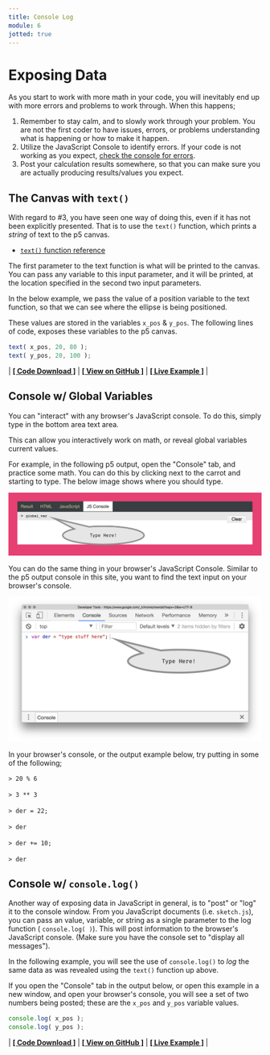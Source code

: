 ```yaml
---
title: Console Log
module: 6
jotted: true
---
```


# Exposing Data

As you start to work with more math in your code, you will inevitably end up with more errors and problems to work through. When this happens;

1. Remember to stay calm, and to slowly work through your problem. You are not the first coder to have issues, errors, or problems understanding what is happening or how to make it happen.
2. Utilize the JavaScript Console to identify errors. If your code is not working as you expect, [check the console for errors]({{site.baseurl}}/modules/week-4/error-console/).
3. Post your calculation results somewhere, so that you can make sure you are actually producing results/values you expect.

## The Canvas with `text()`
With regard to #3, you have seen one way of doing this, even if it has not been explicitly presented. That is to use the `text()` function, which prints a _string_ of text to the p5 canvas.

- [`text()` function reference](https://p5js.org/reference/#/p5/text)

The first parameter to the text function is what will be printed to the canvas. You can pass any variable to this input parameter, and it will be printed, at the location specified in the second two input parameters.

In the below example, we pass the value of a position variable to the text function, so that we can see where the ellipse is being positioned.

These values are stored in the variables `x_pos` & `y_pos`. The following lines of code, exposes these variables to the p5 canvas.

```js
text( x_pos, 20, 80 );
text( y_pos, 20, 100 );
```


<div id="jotted-demo-1" class=""></div>
</div>
<script>
    new Jotted(document.querySelector("#jotted-demo-1"), {
    files: [
        {
            type: "js",
            url:"https://raw.githubusercontent.com/Montana-Media-Arts/120_CreativeCoding/master/lecture_code/06/06_exposing_data_01/sketch.js"
        },
        {
            type: "html",
            url:"../../../p5_resources/index.html"
    }],
    // plugins: [ "codemirror", "console" ]
    plugins: [ "codemirror" ]
});
</script>

| [**[ Code Download ]**](https://github.com/Montana-Media-Arts/120_CreativeCoding/raw/master/lecture_code/06/06_exposing_data_01/06_exposing_data_01.zip) | [**[ View on GitHub ]**](https://github.com/Montana-Media-Arts/120_CreativeCoding/raw/master/lecture_code/06/06_exposing_data_01/) | [**[ Live Example ]**](https://montana-media-arts.github.io/120_CreativeCoding/lecture_code/06/06_exposing_data_01/) |



## Console w/ Global Variables

You can "interact" with any browser's JavaScript console. To do this, simply type in the bottom area text area.

This can allow you interactively work on math, or reveal global variables current values.

For example, in the following p5 output, open the "Console" tab, and practice some math. You can do this by clicking next to the carrot and starting to type. The below image shows where you should type.

![Example of using the p5 console](../imgs/console-typing-1.png)

You can do the same thing in your browser's JavaScript Console. Similar to the p5 output console in this site, you want to find the text input on your browser's console.

![Example of using the Chrome JS Console](../imgs/chrome-js-console-input.png)


In your browser's console, or the output example below, try putting in some of the following;

```console
> 20 % 6

> 3 ** 3

> der = 22;

> der

> der += 10;

> der
```


<div id="jotted-demo-2" class="" height="400px;"></div>
</div>
<script>
    new Jotted(document.querySelector("#jotted-demo-2"), {
    files: [
        {
            type: "js",
            url:"https://raw.githubusercontent.com/Montana-Media-Arts/120_CreativeCoding/master/lecture_code/06/06_exposing_data_02/sketch.js"
        },
        {
            type: "html",
            url:"../../../p5_resources/index.html"
    }],
    plugins: [ "codemirror", "console" ]
    // plugins: [ "codemirror" ]
});
</script>




## Console w/ `console.log()`

Another way of exposing data in JavaScript in general, is to "post" or "log" it to the console window. From you JavaScript documents (i.e. `sketch.js`), you can pass an value, variable, or string as a single parameter to the log function ( `console.log( )`). This will post information to the browser's JavaScript console. (Make sure you have the console set to "display all messages").

In the following example, you will see the use of `console.log()` to _log_ the same data as was revealed using the `text()` function up above.

If you open the "Console" tab in the output below, or open this example in a new window, and open your browser's console, you will see a set of two numbers being posted; these are the `x_pos` and `y_pos` variable values.

```js
console.log( x_pos );
console.log( y_pos );
```


<div id="jotted-demo-3" class=""></div>
</div>
<script>
    new Jotted(document.querySelector("#jotted-demo-3"), {
    files: [
        {
            type: "js",
            url:"https://raw.githubusercontent.com/Montana-Media-Arts/120_CreativeCoding/master/lecture_code/06/06_exposing_data_03/sketch.js"
        },
        {
            type: "html",
            url:"../../../p5_resources/index.html"
    }],
    plugins: [ "codemirror", "console" ]
    // plugins: [ "codemirror" ]
});
</script>

| [**[ Code Download ]**](https://github.com/Montana-Media-Arts/120_CreativeCoding/raw/master/lecture_code/06/06_exposing_data_03/06_exposing_data_03.zip) | [**[ View on GitHub ]**](https://github.com/Montana-Media-Arts/120_CreativeCoding/raw/master/lecture_code/06/06_exposing_data_03/) | [**[ Live Example ]**](https://montana-media-arts.github.io/120_CreativeCoding/lecture_code/06/06_exposing_data_03/) |
